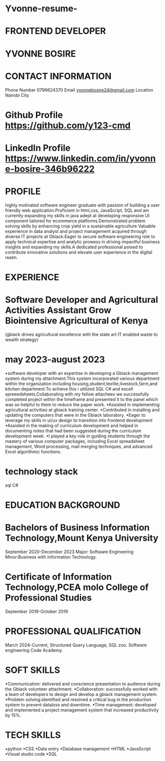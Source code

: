 # Yvonne-resume-
# FRONTEND DEVELOPER
# YVONNE BOSIRE 
# CONTACT INFORMATION 
Phone Number 0796624370
Email yvonnebosire24@gmail.com 
Location Nairobi City
# Github Profile https://github.com/y123-cmd
# LinkedIn Profile https://www.linkedin.com/in/yvonne-bosire-346b96222
# PROFILE 
highly motivated software engineer graduate with passion of building a user friendly web application.Proficient in html,css, JavaScript, SQL and am currently expanding my skills in java adept at developing responsive UI component tailored for ecommerce platforms.Demonstrated problem solving skills by enhancing crop yield  in a sustainable agriculture Valuable experience in data analyst and project management acquired through diverse IT projects at Gbiack.Eager to secure software engineering role to apply technical expertise and analytic prowess in driving impactful business insights and expanding my skills.A dedicated professional poised to contribute innovative solutions and elevate user experience in the digital realm.
# EXPERIENCE 
# Software Developer and Agricultural Activities Assistant Grow Biointensive Agricultural of Kenya 
(gbiack drives agricultural excellence with the state art IT enabled waste to wealth strategy)
# may 2023-august 2023
•software developer with an expertise in developing a Gbiack management system during my attachment.This system incorporated various department within the organization including housing,student,textile,livestock,farm,and kitchen department.To achieve this i utilized SQL C# and excell spreeedsheets.Collaborating with my fellow attachees we successfully completed project within the timeframe and presented it to the panel which was so helpful to them to reduce the paper work.
•Assisted in implementing agricultural activities at gbiack training center.
•Contributed in installing and updating the computers that were in the Gbiack laboratory.
•Eager to leverage my skills in ui/ux design to transition into frontend development
•Assisted in the making of  curriculum development and helped in documenting notes that had been suggested during the curriculum development week.
•I played a key role in guiding students through the mastery of various computer packages, including Excel spreadsheet management, Word processing, mail merging techniques, and advanced Excel algorithmic functions.
# technology stack
 sql C# 
# EDUCATION BACKGROUND 
# Bachelors of Business Information Technology,Mount Kenya University 
September 2020-December 2023
Major: Software Engineering 
Minor:Business with Information Technology.
# Certificate of Information Technology,PCEA molo College of Professional Studies
September 2019-October 2019
# PROFESSIONAL QUALIFICATION
March 2024-Current, Structured Query Language, SQL zoo.
Software engineering Code Academy.
# SOFT SKILLS 
•Communication: delivered and conscience presentation to audience 
during the Gbiack volunteer attachment.
•Collaboration: successfully worked with a team of developers to design and develop a gbiack management system.
•Problem solving:identified and resolved a critical bug in the production system to prevent dataloss and downtime.
•Time management: developed and implemented a project management system that increased productivity by 15%.
# TECH SKILLS 
•python
•CSS
•Data entry 
•Database management 
•HTML
•JavaScript 
•Visual studio code 
•SQL











